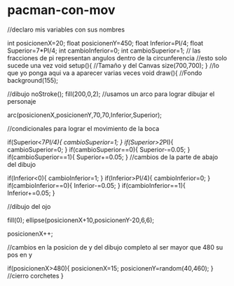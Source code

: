 # pacman-con-mov


//declaro mis variables con sus nombres 

int posicionenX=20;
float posicionenY=450;
float Inferior=PI/4;
float Superior=7*PI/4;
int cambioInferior=0;
int cambioSuperior=1;
// las fracciones de pi representan angulos dentro de la circunferencia 
//esto solo sucede una vez 
void setup(){
//Tamaño y del Canvas
size(700,700);
}
//lo que yo ponga aqui va a aparecer varias veces
void draw(){
//Fondo 
background(155);

//dibujo
noStroke();
fill(200,0,2);
//usamos un arco para lograr dibujar el personaje 

arc(posicionenX,posicionenY,70,70,Inferior,Superior); 

//condicionales para lograr el movimiento de la boca

if(Superior<7*PI/4){
  cambioSuperior=1;
}
if(Superior>2*PI){
  cambioSuperior=0;
}
if(cambioSuperior==0){
 Superior-=0.05;
}
if(cambioSuperior==1){
 Superior+=0.05;
}
//cambios de la parte de abajo del dibujo 

if(Inferior<0){
  cambioInferior=1;
}
if(Inferior>PI/4){
  cambioInferior=0;
}
if(cambioInferior==0){
  Inferior-=0.05;
}
if(cambioInferior==1){
  Inferior+=0.05;
}

//dibujo del ojo 

fill(0); 
ellipse(posicionenX+10,posicionenY-20,6,6);

posicionenX++;

//cambios en la posicion de y del dibujo completo al ser mayor que 480 su pos en y

if(posicionenX>480){
posicionenX=15;
posicionenY=random(40,460);
}
//cierro corchetes 
}
